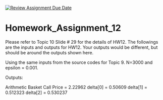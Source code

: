 [![Review Assignment Due Date](https://classroom.github.com/assets/deadline-readme-button-22041afd0340ce965d47ae6ef1cefeee28c7c493a6346c4f15d667ab976d596c.svg)](https://classroom.github.com/a/XIcyiBbt)
# Homework_Assignment_12

Please refer to Topic 10 Slide # 29 for the details of HW12. The followings are the inputs and outputs for HW12. Your outputs would be different, but should be around the outputs shown here.

Using the same inputs from the source codes for Topic 9. N=3000 and epsilon = 0.001.

Outputs:

Arithmetic Basket Call Price = 2.22962
delta[0] = 0.50609
delta[1] = 0.512323
delta[2] = 0.530237
